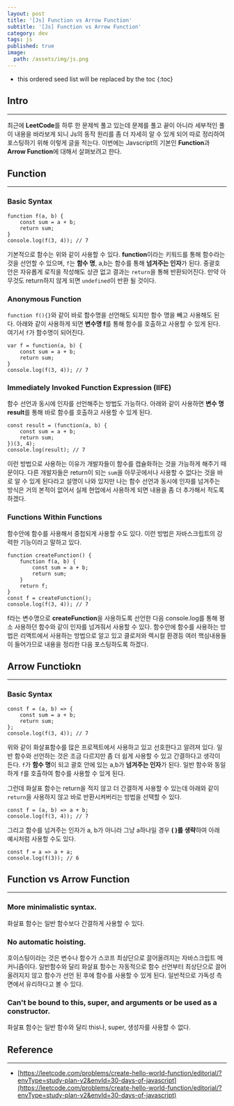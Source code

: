 ```yaml
---
layout: post
title: '[Js] Function vs Arrow Function'
subtitle: '[Js] Function vs Arrow Function'
category: dev
tags: js
published: true
image:
  path: /assets/img/js.png
---
```


<!-- prettier-ignore -->
* this ordered seed list will be replaced by the toc 
{:toc}

## Intro

---

최근에 **LeetCode**를 하루 한 문제씩 풀고 있는데 문제를 풀고 끝이 아니라 세부적인 풀이 내용을 바라보게 되니 Js의 동작 원리를 좀 더 자세히 알 수 있게 되어 따로 정리하여 포스팅하기 위해 이렇게 글을 적는다. 이번에는 Javscript의 기본인 **Function**과 **Arrow Function**에 대해서 살펴보려고 한다.

## Function

---

### Basic Syntax

```
function f(a, b) {
    const sum = a + b;
    return sum;
}
console.log(f(3, 4)); // 7
```

기본적으로 함수는 위와 같이 사용할 수 있다. **function**이라는 키워드를 통해 함수라는 것을 선언할 수 있으며, `f`는 **함수 명**, a,b는 함수를 통해 **넘겨주는 인자**가 된다. 중괄호 안은 자유롭게 로직을 작성해도 상관 없고 결과는 `return`을 통해 반환되어진다. 만약 아무것도 return하지 않게 되면 `undefined`이 반환 될 것이다.

### Anonymous Function

`function f(){}`와 같이 바로 함수명을 선언해도 되지만 함수 명을 빼고 사용해도 된다. 아래와 같이 사용하게 되면 **변수명 f**를 통해 함수를 호출하고 사용할 수 있게 된다. 여기서 `f`가 함수명이 되어진다.

```
var f = function(a, b) {
    const sum = a + b;
    return sum;
}
console.log(f(3, 4)); // 7
```

### Immediately Invoked Function Expression (IIFE)

함수 선언과 동시에 인자를 선언해주는 방법도 가능하다. 아래와 같이 사용하면 **변수 명 result**를 통해 바로 함수를 호출하고 사용할 수 있게 된다.

```
const result = (function(a, b) {
    const sum = a + b;
    return sum;
})(3, 4);
console.log(result); // 7
```

이런 방법으로 사용하는 이유가 개발자들이 함수를 캡슐화하는 것을 가능하게 해주기 때문이다. 다른 개발자들은 return이 되는 `sum`을 아무곳에서나 사용할 수 없다는 것을 바로 알 수 있게 된다라고 설명이 나와 있지만 나는 함수 선언과 동시에 인자를 넘겨주는 방식은 거의 본적이 없어서 실제 현업에서 사용하게 되면 내용을 좀 더 추가해서 적도록 하겠다.

### Functions Within Functions

함수안에 함수를 사용해서 중첩되게 사용할 수도 있다. 이런 방법은 자바스크립트의 강력한 기능이라고 말하고 있다.

```
function createFunction() {
    function f(a, b) {
        const sum = a + b;
        return sum;
    }
    return f;
}
const f = createFunction();
console.log(f(3, 4)); // 7
```

f라는 변수명으로 **createFunction**을 사용하도록 선언한 다음 console.log를 통해 평소 사용하던 함수와 같이 인자를 넘겨줘서 사용할 수 있다. 함수안에 함수를 사용하는 방법은 리액트에서 사용하는 방법으로 알고 있고 클로저와 렉시컬 환경등 여러 핵심내용들이 들어가므로 내용을 정리한 다음 포스팅하도록 하겠다.

## Arrow Functiokn

---

### Basic Syntax

```
const f = (a, b) => {
    const sum = a + b;
    return sum;
};
console.log(f(3, 4)); // 7
```

위와 같이 화살표함수를 많은 프로젝트에서 사용하고 있고 선호한다고 알려져 있다. 일반 함수와 선언하는 것은 조금 다르지만 좀 더 쉽게 사용할 수 있고 간결하다고 생각이 든다. `f`가 **함수 명**이 되고 괄호 안에 있는 a,b가 **넘겨주는 인자**가 된다. 일반 함수와 동일하게 `f`를 호출하여 함수를 사용할 수 있게 된다.

그런데 화살표 함수는 return을 적지 않고 더 간결하게 사용할 수 있는데 아래와 같이 `return`을 사용하지 않고 바로 반환시켜버리는 방법을 선택할 수 있다.

```
const f = (a, b) => a + b;
console.log(f(3, 4)); // 7
```

그리고 함수를 넘겨주는 인자가 a, b가 아니라 그냥 a하나일 경우 **( )를 생략**하여 아래 예시처럼 사용할 수도 있다.

```
const f = a => a + a;
console.log(f(3)); // 6
```

## Function vs Arrow Function

---

### More minimalistic syntax.

화살표 함수는 일반 함수보다 간결하게 사용할 수 있다.

### No automatic hoisting.

호이스팅이라는 것은 변수나 함수가 스코프 최상단으로 끌어올려지는 자바스크립트 메커니즘이다. 일반함수와 달리 화살표 함수는 자동적으로 함수 선언부터 최상단으로 끌어올려지지 않고 함수가 선언 된 후에 함수를 사용할 수 있게 된다. 일반적으로 가독성 측면에서 유리하다고 볼 수 있다.

### Can't be bound to **this**, **super**, and **arguments** or be used as a **constructor**.

화살표 함수는 일반 함수와 달리 this나, super, 생성자를 사용할 수 없다.

## Reference

---

- [https://leetcode.com/problems/create-hello-world-function/editorial/?envType=study-plan-v2&envId=30-days-of-javascript](https://leetcode.com/problems/create-hello-world-function/editorial/?envType=study-plan-v2&envId=30-days-of-javascript)
